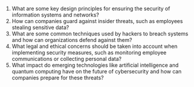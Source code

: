 

1. What are some key design principles for ensuring the security of information systems and networks?
2. How can companies guard against insider threats, such as employees stealing sensitive data?
3. What are some common techniques used by hackers to breach systems and how can organizations defend against them?
4. What legal and ethical concerns should be taken into account when implementing security measures, such as monitoring employee communications or collecting personal data?
5. What impact do emerging technologies like artificial intelligence and quantum computing have on the future of cybersecurity and how can companies prepare for these threats?